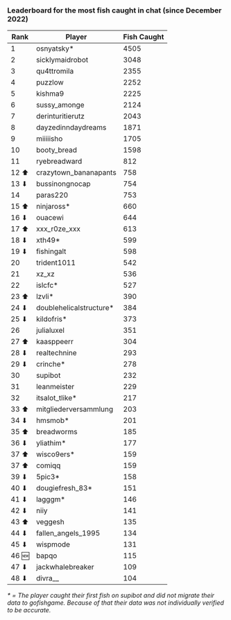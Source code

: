 ### Leaderboard for the most fish caught in chat (since December 2022)

| Rank  | Player                   | Fish Caught |
| ----- | ------------------------ | ----------- |
| 1     | osnyatsky\*              | 4505        |
| 2     | sicklymaidrobot          | 3048        |
| 3     | qu4ttromila              | 2355        |
| 4     | puzzlow                  | 2252        |
| 5     | kishma9                  | 2225        |
| 6     | sussy_amonge             | 2124        |
| 7     | derinturitierutz         | 2043        |
| 8     | dayzedinndaydreams       | 1871        |
| 9     | miiiiisho                | 1705        |
| 10    | booty_bread              | 1598        |
| 11    | ryebreadward             | 812         |
| 12 ⬆ | crazytown_bananapants    | 758         |
| 13 ⬇ | bussinongnocap           | 754         |
| 14    | paras220                 | 753         |
| 15 ⬆ | ninjaross\*              | 660         |
| 16 ⬇ | ouacewi                  | 644         |
| 17 ⬆ | xxx_r0ze_xxx             | 613         |
| 18 ⬇ | xth49\*                  | 599         |
| 19 ⬇ | fishingalt               | 598         |
| 20    | trident1011              | 542         |
| 21    | xz_xz                    | 536         |
| 22    | islcfc\*                 | 527         |
| 23 ⬆ | lzvli\*                  | 390         |
| 24 ⬇ | doublehelicalstructure\* | 384         |
| 25 ⬇ | kildofris\*              | 373         |
| 26    | julialuxel               | 351         |
| 27 ⬆ | kaasppeerr               | 304         |
| 28 ⬇ | realtechnine             | 293         |
| 29 ⬇ | crinche\*                | 278         |
| 30    | supibot                  | 232         |
| 31    | leanmeister              | 229         |
| 32    | itsalot_tlike\*          | 217         |
| 33 ⬆ | mitgliederversammlung    | 203         |
| 34 ⬇ | hmsmob\*                 | 201         |
| 35 ⬆ | breadworms               | 185         |
| 36 ⬇ | yliathim\*               | 177         |
| 37 ⬆ | wisco9ers\*              | 159         |
| 37 ⬆ | comiqq                   | 159         |
| 39 ⬇ | 5pic3\*                  | 158         |
| 40 ⬇ | dougiefresh_83\*         | 151         |
| 41 ⬇ | lagggm\*                 | 146         |
| 42 ⬇ | niiy                     | 141         |
| 43 ⬆ | veggesh                  | 135         |
| 44 ⬇ | fallen_angels_1995       | 134         |
| 45 ⬇ | wispmode                 | 131         |
| 46 🆕 | bapqo                    | 115         |
| 47 ⬇ | jackwhalebreaker         | 109         |
| 48 ⬇ | divra\_\_                | 104         |

_\* = The player caught their first fish on supibot and did not migrate their data to gofishgame. Because of that their data was not individually verified to be accurate._
